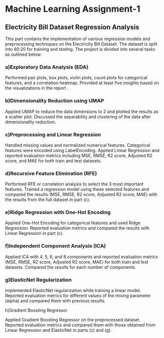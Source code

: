 
# Machine Learning Assignment-1

## Electricity Bill Dataset Regression Analysis

This part contains the implementation of various regression models and preprocessing techniques on the Electricity Bill Dataset. The dataset is split into 80:20 for training and testing. The project is divided into several tasks as outlined below:

### a)Exploratory Data Analysis (EDA)

Performed pair plots, box plots, violin plots, count plots for categorical features, and a correlation heatmap.
Provided at least five insights based on the visualizations in the report .

### b)Dimensionality Reduction using UMAP

Applied UMAP to reduce the data dimensions to 2 and plotted the results as a scatter plot.
Discussed the separability and clustering of the data after dimensionality reduction.

### c)Preprocessing and Linear Regression

Handled missing values and normalized numerical features.
Categorical features were encoded using LabelEncoding.
Applied Linear Regression and reported evaluation metrics including MSE, RMSE, R2 score, Adjusted R2 score, and MAE for both train and test datasets.

### d)Recursive Feature Elimination (RFE)

Performed RFE or correlation analysis to select the 3 most important features.
Trained a regression model using these selected features and compared the results (MSE, RMSE, R2 score, Adjusted R2 score, MAE) with the results from the full dataset in part (c).

### e)Ridge Regression with One-Hot Encoding

Applied One-Hot Encoding for categorical features and used Ridge Regression.
Reported evaluation metrics and compared the results with Linear Regression in part (c).

### f)Independent Component Analysis (ICA)

Applied ICA with 4, 5, 6, and 8 components and reported evaluation metrics (MSE, RMSE, R2 score, Adjusted R2 score, MAE) for both train and test datasets.
Compared the results for each number of components.

### g)ElasticNet Regularization

Implemented ElasticNet regularization while training a linear model.
Reported evaluation metrics for different values of the mixing parameter (alpha) and compared them with previous results.

h)Gradient Boosting Regressor

Applied Gradient Boosting Regressor on the preprocessed dataset.
Reported evaluation metrics and compared them with those obtained from Linear Regression and ElasticNet in parts (c) and (g).
